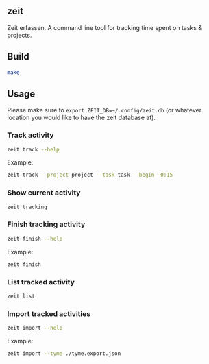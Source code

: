 zeit
----

Zeit erfassen. A command line tool for tracking time spent on tasks & projects.

## Build

```sh
make
```

## Usage

Please make sure to `export ZEIT_DB=~/.config/zeit.db` (or whatever location you would like to have the zeit database at).

### Track activity

```sh
zeit track --help
```

Example:

```sh
zeit track --project project --task task --begin -0:15
```

### Show current activity

```sh
zeit tracking
```

### Finish tracking activity

```sh
zeit finish --help
```

Example:

```sh
zeit finish
```

### List tracked activity

```sh
zeit list
```

### Import tracked activities

```sh
zeit import --help
```

Example:

```sh
zeit import --tyme ./tyme.export.json
```
